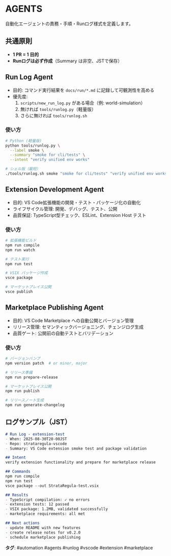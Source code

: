 # AGENTS

自動化エージェントの責務・手順・Runログ様式を定義します。

## 共通原則
- **1 PR = 1 目的**
- **Runログは必ず作成**（Summary は非空、JSTで保存）

## Run Log Agent
- 目的: コマンド実行結果を `docs/run/*.md` に記録して可観測性を高める
- 優先度:
  1) `scripts/new_run_log.py` がある場合（例: world-simulation）
  2) 無ければ `tools/runlog.py`（軽量版）
  3) さらに無ければ `tools/runlog.sh`

### 使い方
```bash
# Python (軽量版)
python tools/runlog.py \
  --label smoke \
  --summary "smoke for cli/tests" \
  --intent "verify unified env works"

# シェル版（最短）
./tools/runlog.sh smoke "smoke for cli/tests" "verify unified env works"
```

## Extension Development Agent
- 目的: VS Code拡張機能の開発・テスト・パッケージ化の自動化
- ライフサイクル管理: 開発、デバッグ、テスト、公開
- 品質保証: TypeScript型チェック、ESLint、Extension Host テスト

### 使い方
```bash
# 拡張機能ビルド
npm run compile
npm run watch

# テスト実行
npm run test

# VSIX パッケージ作成
vsce package

# マーケットプレイス公開
vsce publish
```

## Marketplace Publishing Agent
- 目的: VS Code Marketplace への自動公開とバージョン管理
- リリース管理: セマンティックバージョニング、チェンジログ生成
- 品質ゲート: 公開前の自動テストとバリデーション

### 使い方
```bash
# バージョンバンプ
npm version patch  # or minor, major

# リリース準備
npm run prepare-release

# マーケットプレイス公開
npm run publish

# リリースノート生成
npm run generate-changelog
```

## ログサンプル（JST）

```markdown
# Run Log - extension-test
- When: 2025-08-30T20-00JST
- Repo: strataregula-vscode
- Summary: VS Code extension smoke test and package validation

## Intent
verify extension functionality and prepare for marketplace release

## Commands
npm run compile
npm run test
vsce package --out StrataRegula-test.vsix

## Results
- TypeScript compilation: ✓ no errors
- extension tests: 12 passed
- VSIX package: 1.2MB, validated successfully
- marketplace requirements: all met

## Next actions
- update README with new features
- create release notes for v0.2.0
- schedule marketplace publishing
```

**タグ**: #automation #agents #runlog #vscode #extension #marketplace
